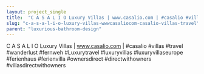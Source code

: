 ```yaml
---
layout: project_single
title:  "C A S A L I O Luxury Villas | www.casalio.com | #casalio #villas #travel #wanderlust #fernweh #Luxurytravel #luxuryvillas #luxuryvillaseurope #ferienhaus #ferienvilla #ownersdirect #directwithowners #villasdirectwithowners"
slug: "c-a-s-a-l-i-o-luxury-villas-wwwcasaliocom-casalio-villas-travel"
parent: "luxurious-bathroom-design"
---
```

C A S A L I O Luxury Villas | www.casalio.com | #casalio #villas #travel #wanderlust #fernweh #Luxurytravel #luxuryvillas #luxuryvillaseurope #ferienhaus #ferienvilla #ownersdirect #directwithowners #villasdirectwithowners